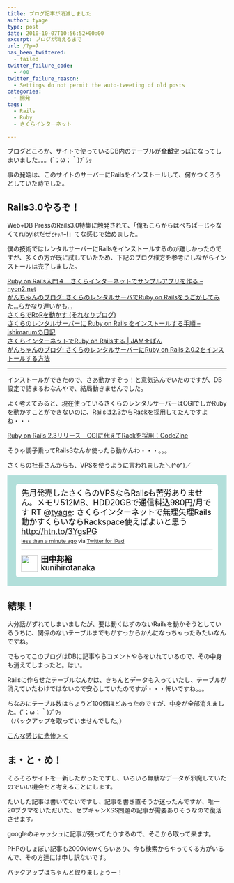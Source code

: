 ```yaml
---
title: ブログ記事が消滅しました
author: tyage
type: post
date: 2010-10-07T10:56:52+00:00
excerpt: ブログが消えるまで
url: /?p=7
has_been_twittered:
  - failed
twitter_failure_code:
  - 400
twitter_failure_reason:
  - Settings do not permit the auto-tweeting of old posts
categories:
  - 開発
tags:
  - Rails
  - Ruby
  - さくらインターネット

---
```

<p>ブログどころか、サイトで使っているDB内のテーブルが<strong>全部</strong>空っぽになってしまいました。。。(´；ω；｀)ﾌﾞﾜｯ</p>
<p>事の発端は、このサイトのサーバーにRailsをインストールして、何かつくろうとしていた時でした。<br />
<!--more--></p>
<h2>Rails3.0やるぞ！</h2>
<p>Web+DB PressのRails3.0特集に触発されて、「俺もこらからはぺちぱーじゃなくてrubyistだぜﾋｬｯﾊｰ!」てな感じで始めました。</p>
<p>僕の技術ではレンタルサーバーにRailsをインストールするのが難しかったのですが、多くの方が既に試していたため、下記のブログ様方を参考にしながらインストールは完了しました。</p>
<p><a href="http://nyon2.net/archives/2009/02/ruby-on-rails-2.html">Ruby on Rails入門４　さくらインターネットでサンプルアプリを作る &#8211; nyon2.net</a><br />
<a href="http://iwatakenichi.blogspot.com/2007/08/ruby-on-rails-on-sakura-part3.html">がんちゃんのブログ: さくらのレンタルサーバでRuby on Railsをうごかしてみた&#8230;らかなり遅いかも&#8230;</a><br />
<a href="http://kjirou.sakura.ne.jp/mt/2007/04/ror.html">さくらでRoRを動かす (それなりブログ)</a><br />
<a href="http://d.hatena.ne.jp/ishimarum/20080929/1222705206">さくらのレンタルサーバーに Ruby on Rails をインストールする手順 &#8211; ishimarumの日記</a><br />
<a href="http://playet.jugem.jp/?eid=48hrysolite.jp/">さくらインターネットでRuby on Railsする | JAM☆ぱん</a><br />
<a href="http://iwatakenichi.blogspot.com/2008/05/ruby-on-rails-202-and-rubygems-111-on.html">がんちゃんのブログ: さくらのレンタルサーバーにRuby on Rails 2.0.2をインストールする方法</a></p>
<hr />
<p>インストールができたので、さあ動かすぞっ！と意気込んでいたのですが、DB設定で詰まるわなんやで、結局動きませんでした。</p>
<p>よく考えてみると、現在使っているさくらのレンタルサーバーはCGIでしかRubyを動かすことができないのに、Railsは2.3からRackを採用してたんですよね・・・</p>
<p><a href="http://codezine.jp/article/detail/3753">Ruby on Rails 2.3リリース　CGIに代えてRackを採用：CodeZine</a></p>
<p>そりゃ調子乗ってRails3なんか使ったら動かんわ・・・。。。</p>
<p>さくらの社長さんからも、VPSを使うように言われました＼(^o^)／</p>
<p><!-- http://twitter.com/kunihirotanaka/status/26536138099 --> </p>
<style type='text/css'>.bbpBox26536138099 {background:url(http://s.twimg.com/a/1286141004/images/themes/theme13/bg.gif) #B2DFDA;padding:20px;} p.bbpTweet{background:#fff;padding:10px 12px 10px 12px;margin:0;min-height:48px;color:#000;font-size:18px !important;line-height:22px;-moz-border-radius:5px;-webkit-border-radius:5px} p.bbpTweet span.metadata{display:block;width:100%;clear:both;margin-top:8px;padding-top:12px;height:40px;border-top:1px solid #fff;border-top:1px solid #e6e6e6} p.bbpTweet span.metadata span.author{line-height:19px} p.bbpTweet span.metadata span.author img{float:left;margin:0 7px 0 0px;width:38px;height:38px} p.bbpTweet a:hover{text-decoration:underline}p.bbpTweet span.timestamp{font-size:12px;display:block}</style>
<div class='bbpBox26536138099'>
<p class='bbpTweet'>先月発売したさくらのVPSならRailsも苦労ありません。メモリ512MB、HDD20GBで通信料込980円/月です RT @<a class="tweet-url username" href="http://twitter.com/tyage" rel="nofollow">tyage</a>: さくらインターネットで無理矢理Rails動かすくらいならRackspace使えばよいと思う <a href="http://htn.to/3YgsPG" rel="nofollow">http://htn.to/3YgsPG</a><span class='timestamp'><a title='Wed Oct 06 09:23:44 +0000 2010' href='http://twitter.com/kunihirotanaka/status/26536138099'>less than a minute ago</a> via <a href="http://itunes.apple.com/app/twitter/id333903271?mt=8" rel="nofollow">Twitter for iPad</a></span><span class='metadata'><span class='author'><a href='http://twitter.com/kunihirotanaka'><img src='http://a3.twimg.com/profile_images/1114454551/default_profile_1_normal_normal.png' /></a><strong><a href='http://twitter.com/kunihirotanaka'>田中邦裕</a></strong><br />kunihirotanaka</span></span></p>
</div>
<p> <!-- end of tweet --></p>
<h2>結果！</h2>
<p>大分話がずれてしまいましたが、要は動くはずのないRailsを動かそうとしているうちに、関係のないテーブルまでもがすっからかんになっちゃったみたいなんですね。</p>
<p>でもってこのブログはDBに記事やらコメントやらをいれているので、その中身も消えてしまったと。はい。</p>
<p>Railsに作らせたテーブルなんかは、きちんとデータも入っていたし、テーブルが消えていたわけではないので安心していたのですが・・・怖いですね。。。</p>
<p>ちなみにテーブル数はちょうど100個ほどあったのですが、中身が全部消えました。(´；ω；｀)ﾌﾞﾜｯ<br />
（バックアップを取っていませんでした。）</p>
<p><a href="http://prntscr.com/11voc">こんな感じに悲惨＞＜</a></p>
<h2>ま・と・め！</h2>
<p>そろそろサイトを一新したかったですし、いろいろ無駄なデータが邪魔していたのでいい機会だと考えることにします。</p>
<p>たいした記事は書いてないですし、記事を書き直そうか迷ったんですが、唯一20ブクマをいただいた、セプキャンXSS問題の記事が需要ありそうなので復活させます。</p>
<p>googleのキャッシュに記事が残ってたりするので、そこから取って来ます。</p>
<p>PHPのしょぼい記事も2000viewくらいあり、今も検索からやってくる方がいるんで、その方達には申し訳ないです。</p>
<p>バックアップはちゃんと取りましょうー！</p>
